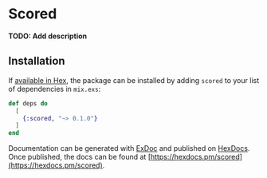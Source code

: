 # Scored

**TODO: Add description**

## Installation

If [available in Hex](https://hex.pm/docs/publish), the package can be installed
by adding `scored` to your list of dependencies in `mix.exs`:

```elixir
def deps do
  [
    {:scored, "~> 0.1.0"}
  ]
end
```

Documentation can be generated with [ExDoc](https://github.com/elixir-lang/ex_doc)
and published on [HexDocs](https://hexdocs.pm). Once published, the docs can
be found at [https://hexdocs.pm/scored](https://hexdocs.pm/scored).

